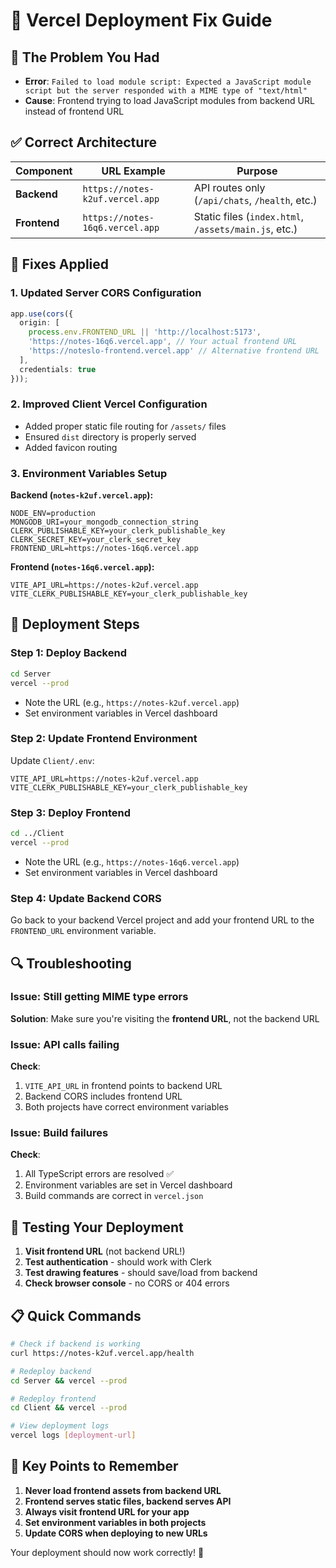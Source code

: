 # 🚀 Vercel Deployment Fix Guide

## 🧠 The Problem You Had
- **Error**: `Failed to load module script: Expected a JavaScript module script but the server responded with a MIME type of "text/html"`
- **Cause**: Frontend trying to load JavaScript modules from backend URL instead of frontend URL

## ✅ Correct Architecture

| Component | URL Example | Purpose |
|-----------|-------------|---------|
| **Backend** | `https://notes-k2uf.vercel.app` | API routes only (`/api/chats`, `/health`, etc.) |
| **Frontend** | `https://notes-16q6.vercel.app` | Static files (`index.html`, `/assets/main.js`, etc.) |

## 🔧 Fixes Applied

### 1. Updated Server CORS Configuration
```typescript
app.use(cors({
  origin: [
    process.env.FRONTEND_URL || 'http://localhost:5173',
    'https://notes-16q6.vercel.app', // Your actual frontend URL
    'https://noteslo-frontend.vercel.app' // Alternative frontend URL
  ],
  credentials: true
}));
```

### 2. Improved Client Vercel Configuration
- Added proper static file routing for `/assets/` files
- Ensured `dist` directory is properly served
- Added favicon routing

### 3. Environment Variables Setup

**Backend (`notes-k2uf.vercel.app`):**
```
NODE_ENV=production
MONGODB_URI=your_mongodb_connection_string
CLERK_PUBLISHABLE_KEY=your_clerk_publishable_key
CLERK_SECRET_KEY=your_clerk_secret_key
FRONTEND_URL=https://notes-16q6.vercel.app
```

**Frontend (`notes-16q6.vercel.app`):**
```
VITE_API_URL=https://notes-k2uf.vercel.app
VITE_CLERK_PUBLISHABLE_KEY=your_clerk_publishable_key
```

## 🚀 Deployment Steps

### Step 1: Deploy Backend
```bash
cd Server
vercel --prod
```
- Note the URL (e.g., `https://notes-k2uf.vercel.app`)
- Set environment variables in Vercel dashboard

### Step 2: Update Frontend Environment
Update `Client/.env`:
```properties
VITE_API_URL=https://notes-k2uf.vercel.app
VITE_CLERK_PUBLISHABLE_KEY=your_clerk_publishable_key
```

### Step 3: Deploy Frontend
```bash
cd ../Client
vercel --prod
```
- Note the URL (e.g., `https://notes-16q6.vercel.app`)
- Set environment variables in Vercel dashboard

### Step 4: Update Backend CORS
Go back to your backend Vercel project and add your frontend URL to the `FRONTEND_URL` environment variable.

## 🔍 Troubleshooting

### Issue: Still getting MIME type errors
**Solution**: Make sure you're visiting the **frontend URL**, not the backend URL

### Issue: API calls failing
**Check**:
1. `VITE_API_URL` in frontend points to backend URL
2. Backend CORS includes frontend URL
3. Both projects have correct environment variables

### Issue: Build failures
**Check**:
1. All TypeScript errors are resolved ✅
2. Environment variables are set in Vercel dashboard
3. Build commands are correct in `vercel.json`

## 🧪 Testing Your Deployment

1. **Visit frontend URL** (not backend URL!)
2. **Test authentication** - should work with Clerk
3. **Test drawing features** - should save/load from backend
4. **Check browser console** - no CORS or 404 errors

## 📋 Quick Commands

```bash
# Check if backend is working
curl https://notes-k2uf.vercel.app/health

# Redeploy backend
cd Server && vercel --prod

# Redeploy frontend  
cd Client && vercel --prod

# View deployment logs
vercel logs [deployment-url]
```

## 🎯 Key Points to Remember

1. **Never load frontend assets from backend URL**
2. **Frontend serves static files, backend serves API**
3. **Always visit frontend URL for your app**
4. **Set environment variables in both projects**
5. **Update CORS when deploying to new URLs**

Your deployment should now work correctly! 🎉
